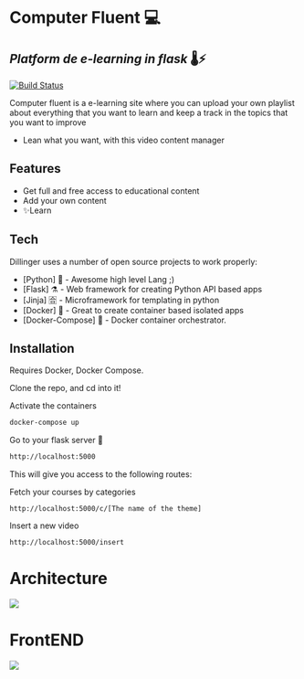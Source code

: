 # Computer Fluent 💻
## _Platform de e-learning in flask_ 🌡⚡



[![Build Status](https://travis-ci.org/joemccann/dillinger.svg?branch=master)](https://travis-ci.org/joemccann/dillinger)

Computer fluent is a e-learning site where you can upload your own playlist about everything that you want 
to learn and keep a track in the topics that you want to improve

- Lean what you want, with this video content manager
## Features
- Get full and free access to educational content
- Add your own content 
- ✨Learn

## Tech

Dillinger uses a number of open source projects to work properly:

- [Python] 🐍  - Awesome high level Lang ;) 
- [Flask] ⚗️ - Web framework  for creating Python API based apps
- [Jinja] 🈴 - Microframework for templating in python 
- [Docker] 🐳 -  Great to create container based isolated apps 
- [Docker-Compose] 🎼 - Docker container orchestrator.

## Installation

Requires Docker, Docker Compose. 

Clone the repo, and cd into it!

Activate the containers 
```sh
docker-compose up
```

Go  to your flask server 📡
```sh
http://localhost:5000
```

This will give you access to the following routes: 

Fetch your courses by categories
```
http://localhost:5000/c/[The name of the theme]
```

Insert a new video
```
http://localhost:5000/insert
```

 # Architecture
 
<img src=https://cdn.discordapp.com/attachments/813782185098215424/813782638699216977/unknown.png />


# FrontEND 
<img src=https://cdn.discordapp.com/attachments/813782185098215424/816638974558208010/unknown.png />
